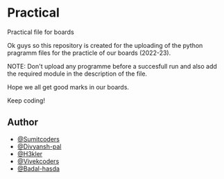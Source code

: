 # Practical
Practical file for boards

Ok guys so this repository is created for the uploading of the python pragramm files for the practicle of our boards (2022-23).

NOTE: Don't upload any programme before a succesfull run and also add the required module in the description of the file.

Hope we all get good marks in our boards.

Keep coding!

## Author
- [@Sumitcoders](https://github.com/Sumitcoders/)
- [@Divyansh-pal](https://github.com/Divyansh-pal)
- [@H3kler](https://github.com/H3kler)
- [@Vivekcoders](https://github.com/JustCodingWithVivek)
- [@Badal-hasda](https://github.com/Badal-Hasda)


